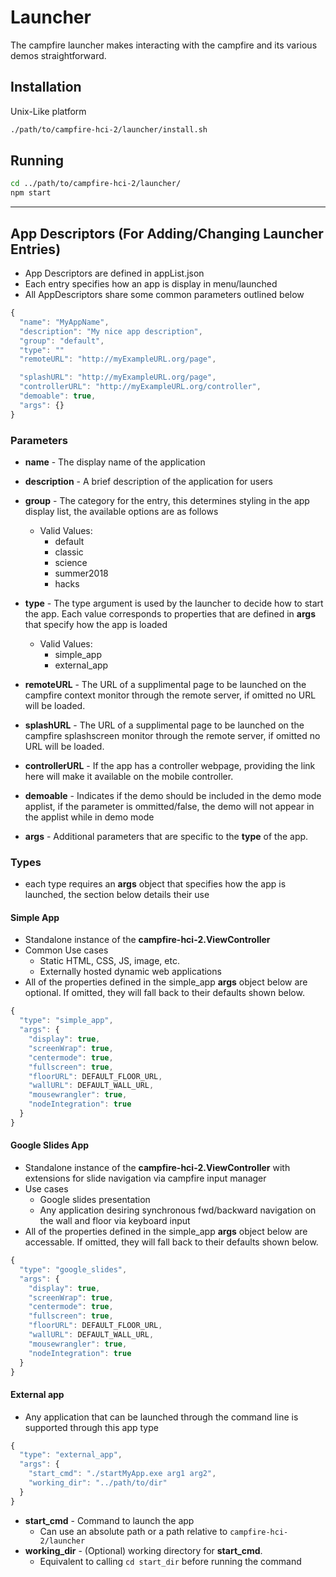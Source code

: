 # Launcher
The campfire launcher makes interacting with the campfire and its various demos straightforward.

## Installation
Unix-Like platform
```bash
./path/to/campfire-hci-2/launcher/install.sh
```

## Running
```bash
cd ../path/to/campfire-hci-2/launcher/
npm start
```

___

## App Descriptors (For Adding/Changing Launcher Entries)
- App Descriptors are defined in appList.json
- Each entry specifies how an app is display in menu/launched
- All AppDescriptors share some common parameters outlined below
```javascript
{
  "name": "MyAppName",
  "description": "My nice app description",
  "group": "default",
  "type": ""
  "remoteURL": "http://myExampleURL.org/page",

  "splashURL": "http://myExampleURL.org/page",
  "controllerURL": "http://myExampleURL.org/controller",
  "demoable": true,
  "args": {}
}
```
### Parameters
- **name** - The display name of the application
- **description** - A brief description of the application for users
- **group** - The category for the entry, this determines styling in the app display list, the available options are as follows
  - Valid Values:
    - default
    - classic
    - science
    - summer2018
    - hacks
- **type** - The type argument is used by the launcher to decide how to start the app. Each value corresponds to properties that are defined in **args** that specify how the app is loaded
  - Valid Values:
      - simple_app
      - external_app

- **remoteURL** - The URL of a supplimental page to be launched on the campfire context monitor through the remote server, if omitted no URL will be loaded.
- **splashURL** - The URL of a supplimental page to be launched on the campfire splashscreen monitor through the remote server, if omitted no URL will be loaded.
- **controllerURL** - If the app has a controller webpage, providing the link here will make it available on the mobile controller.
- **demoable** - Indicates if the demo should be included in the demo mode applist, if the parameter is ommitted/false, the demo will not appear in the applist while in demo mode
- **args** - Additional parameters that are specific to the **type** of the app.

### Types
- each type requires an **args** object that specifies how the app is launched, the section below details their use

#### Simple App

- Standalone instance of the **campfire-hci-2.ViewController**
- Common Use cases
  - Static HTML, CSS, JS, image, etc.
  - Externally hosted dynamic web applications
- All of the properties defined in the simple_app **args** object below are optional. If omitted, they will fall back to their defaults shown below.

```javascript
{
  "type": "simple_app",
  "args": {
    "display": true,
    "screenWrap": true,
    "centermode": true,
    "fullscreen": true,
    "floorURL": DEFAULT_FLOOR_URL,
    "wallURL": DEFAULT_WALL_URL,
    "mousewrangler": true,
    "nodeIntegration": true
  }
}
```

#### Google Slides App

- Standalone instance of the **campfire-hci-2.ViewController** with extensions for slide navigation via campfire input manager
- Use cases
  - Google slides presentation
  - Any application desiring synchronous fwd/backward navigation on the wall and floor via keyboard input
- All of the properties defined in the simple_app **args** object below are accessable. If omitted, they will fall back to their defaults shown below.

```javascript
{
  "type": "google_slides",
  "args": {
    "display": true,
    "screenWrap": true,
    "centermode": true,
    "fullscreen": true,
    "floorURL": DEFAULT_FLOOR_URL,
    "wallURL": DEFAULT_WALL_URL,
    "mousewrangler": true,
    "nodeIntegration": true
  }
}
```


#### External app
- Any application that can be launched through the command line is supported through this app type

```javascript
{
  "type": "external_app",
  "args": {
    "start_cmd": "./startMyApp.exe arg1 arg2",
    "working_dir": "../path/to/dir"
  }
}
```

- **start_cmd** - Command to launch the app
  - Can use an absolute path or a path relative to `campfire-hci-2/launcher`
- **working_dir** - (Optional) working directory for **start_cmd**. 
  - Equivalent to calling `cd start_dir` before running the command

